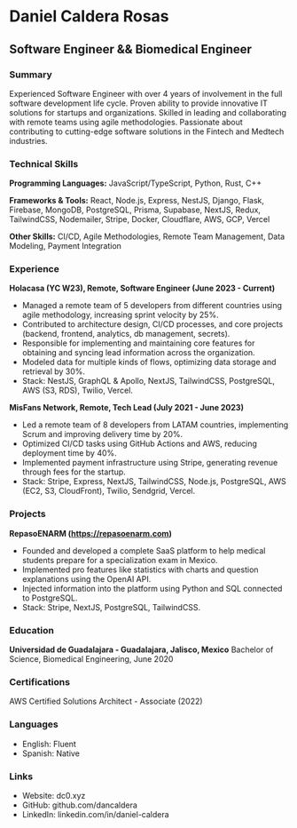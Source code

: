 # Daniel Caldera Rosas
## Software Engineer && Biomedical Engineer

### Summary
Experienced Software Engineer with over 4 years of involvement in the full software development life cycle. Proven ability to provide innovative IT solutions for startups and organizations. Skilled in leading and collaborating with remote teams using agile methodologies. Passionate about contributing to cutting-edge software solutions in the Fintech and Medtech industries.

### Technical Skills
**Programming Languages:** JavaScript/TypeScript, Python, Rust, C++

**Frameworks & Tools:** React, Node.js, Express, NestJS, Django, Flask, Firebase, MongoDB, PostgreSQL, Prisma, Supabase, NextJS, Redux, TailwindCSS, Nodemailer, Stripe, Docker, Cloudflare, AWS, GCP, Vercel

**Other Skills:** CI/CD, Agile Methodologies, Remote Team Management, Data Modeling, Payment Integration

### Experience
**Holacasa (YC W23), Remote, Software Engineer (June 2023 - Current)**
- Managed a remote team of 5 developers from different countries using agile methodology, increasing sprint velocity by 25%.
- Contributed to architecture design, CI/CD processes, and core projects (backend, frontend, analytics, db management, secrets).
- Responsible for implementing and maintaining core features for obtaining and syncing lead information across the organization.
- Modeled data for multiple kinds of flows, optimizing data storage and retrieval by 30%.
- Stack: NestJS, GraphQL & Apollo, NextJS, TailwindCSS, PostgreSQL, AWS (S3, RDS), Twilio, Vercel.

**MisFans Network, Remote, Tech Lead (July 2021 - June 2023)**
- Led a remote team of 8 developers from LATAM countries, implementing Scrum and improving delivery time by 20%.
- Optimized CI/CD tasks using GitHub Actions and AWS, reducing deployment time by 40%.
- Implemented payment infrastructure using Stripe, generating revenue through fees for the startup.
- Stack: Stripe, Express, NextJS, TailwindCSS, Node.js, PostgreSQL, AWS (EC2, S3, CloudFront), Twilio, Sendgrid, Vercel.

### Projects
**RepasoENARM (https://repasoenarm.com)**
- Founded and developed a complete SaaS platform to help medical students prepare for a specialization exam in Mexico.
- Implemented pro features like statistics with charts and question explanations using the OpenAI API.
- Injected information into the platform using Python and SQL connected to PostgreSQL.
- Stack: Stripe, NextJS, PostgreSQL, TailwindCSS.

### Education
**Universidad de Guadalajara - Guadalajara, Jalisco, Mexico**
Bachelor of Science, Biomedical Engineering, June 2020

### Certifications
AWS Certified Solutions Architect - Associate (2022)

### Languages
- English: Fluent
- Spanish: Native

### Links
- Website: dc0.xyz
- GitHub: github.com/dancaldera
- LinkedIn: linkedin.com/in/daniel-caldera
